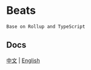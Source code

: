 # Beats

`Base on Rollup and TypeScript`

## Docs

[中文](./docs/zh-CN.md) | [English](./docs/en-US.md)
